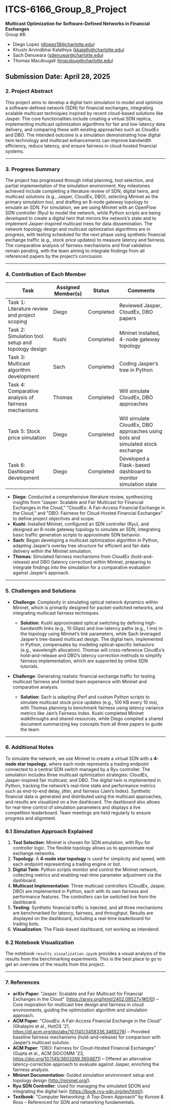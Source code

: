# ITCS-6166_Group_8_Project  
**Multicast Optimization for Software-Defined Networks in Financial Exchanges**    
Group #8: 
- Diego Lopez (dlopez18@charlotte.edu)
- Khushi Arvindbhai Kalathiya (kkalathi@charlotte.edu)
- Sach Denuwara (sdenuwar@charlotte.edu)
- Thomas Macdougall (tmacdoug@charlotte.edu)

Submission Date: April 28, 2025  
---

### 2. Project Abstract  
This project aims to develop a digital twin simulation to model and optimize a software-defined network (SDN) for financial exchanges, integrating scalable multicast techniques inspired by recent cloud-based solutions like Jasper. The core functionalities include creating a virtual SDN replica, implementing multicast optimization algorithms for fair and low-latency data delivery, and comparing these with existing approaches such as CloudEx and DBO. The intended outcome is a simulation demonstrating how digital twin technology and multicast enhancements can improve bandwidth efficiency, reduce latency, and ensure fairness in cloud-hosted financial systems.

---

### 3. Progress Summary  
The project has progressed through initial planning, tool selection, and partial implementation of the simulation environment. Key milestones achieved include completing a literature review of SDN, digital twins, and multicast solutions (e.g., Jasper, CloudEx, DBO), selecting Mininet as the primary simulation tool, and drafting an 8-node gateway topology to emulate an SDN. For simulation, we are using Mininet with an OpenFlow SDN controller (Ryu) to model the network, while Python scripts are being developed to create a digital twin that mirrors the network’s state and to implement Jasper-inspired multicast trees for data dissemination. The network topology design and multicast optimization algorithms are in progress, with testing scheduled for the next phase using synthetic financial exchange traffic (e.g., stock price updates) to measure latency and fairness. The comparative analysis of fairness mechanisms and final validation remain pending, with the team aiming to integrate findings from all referenced papers by the project’s conclusion.

---

### 4. Contribution of Each Member  

| **Task**                  | **Assigned Member(s)** | **Status**    | **Comments**                          |  
|---------------------------|-----------------------|---------------|---------------------------------------|  
| Task 1: Literature review and project scoping | Diego         | Completed     | Reviewed Jasper, CloudEx, DBO papers  |  
| Task 2: Simulation tool setup and topology design | Kushi          | Completed   | Mininet installed, 4-node gateway topology |  
| Task 3: Multicast algorithm development | Sach          | Completed   | Coding Jasper’s tree in Python       |  
| Task 4: Comparative analysis of fairness mechanisms | Thomas          | Completed       | Will simulate CloudEx, DBO approaches |  
| Task 5: Stock price simulation | Diego          | Completed       | Will simulate CloudEx, DBO approaches using bots and simulated stock exchange |  
| Task 6: Dashboard development | Diego          | Completed       | Developed a Flask-based dashboard to monitor simulation state |  

- **Diego**: Conducted a comprehensive literature review, synthesizing insights from "Jasper: Scalable and Fair Multicast for Financial Exchanges in the Cloud," "CloudEx: A Fair-Access Financial Exchange in the Cloud," and "DBO: Fairness for Cloud-Hosted Financial Exchanges" to define project objectives and scope.  
- **Kushi**: Installed Mininet, configured an SDN controller (Ryu), and designed an 8-node gateway topology to simulate an SDN, integrating basic traffic generation scripts to approximate SDN behavior.  
- **Sach**: Began developing a multicast optimization algorithm in Python, adapting Jasper’s overlay tree structure for efficient and fair data delivery within the Mininet simulation.  
- **Thomas**: Simulated fairness mechanisms from CloudEx (hold-and-release) and DBO (latency correction) within Mininet, preparing to integrate findings into the simulation for a comparative evaluation against Jasper’s approach.

---

### 5. Challenges and Solutions  

- **Challenge**: Complexity in simulating optical network dynamics within Mininet, which is primarily designed for packet-switched networks, and integrating multicast fairness techniques.  
  - **Solution**: Kushi approximated optical switching by defining high-bandwidth links (e.g., 10 Gbps) and low-latency paths (e.g., 1 ms) in the topology using Mininet’s link parameters, while Sach leveraged Jasper’s tree-based multicast design. The digital twin, implemented in Python, compensates by modeling optical-specific behaviors (e.g., wavelength allocation). Thomas will cross-reference CloudEx’s hold-and-release and DBO’s latency correction methods to simplify fairness implementation, which are supported by online SDN tutorials.

- **Challenge**: Generating realistic financial exchange traffic for testing multicast fairness and limited team experience with Mininet and comparative analysis.  
  - **Solution**: Sach is adapting iPerf and custom Python scripts to simulate multicast stock price updates (e.g., 100 KB every 10 ms), with Thomas planning to benchmark fairness using latency variance metrics like Jain’s Fairness Index. Kushi completed Mininet walkthroughs and shared resources, while Diego compiled a shared document summarizing key concepts from all three papers to guide the team.

---

### 6. Additional Notes  
To simulate the network, we use Mininet to create a virtual SDN with a **4-node star topology**, where each node represents a trading endpoint connected to a central SDN switch managed by a Ryu controller. The simulation includes three multicast optimization strategies: CloudEx, Jasper-inspired fair multicast, and DBO. The digital twin is implemented in Python, tracking the network’s real-time state and performance metrics such as end-to-end delay, jitter, and fairness (Jain’s Index). Synthetic financial data is generated and distributed using the multicast approaches, and results are visualized on a live dashboard. The dashboard also allows for real-time control of simulation parameters and displays a live competition leaderboard. Team meetings are held regularly to ensure progress and alignment.

### 6.1 Simulation Approach Explained  
1. **Tool Selection**: Mininet is chosen for SDN emulation, with Ryu for controller logic. The flexible topology allows us to approximate real exchange networks.
2. **Topology**: A **4-node star topology** is used for simplicity and speed, with each endpoint representing a trading engine or bot.
3. **Digital Twin**: Python scripts monitor and control the Mininet network, collecting metrics and enabling real-time parameter adjustment via the dashboard.
4. **Multicast Implementation**: Three multicast controllers (CloudEx, Jasper, DBO) are implemented in Python, each with its own fairness and performance features. The controllers can be switched live from the dashboard.
5. **Testing**: Synthetic financial traffic is injected, and all three mechanisms are benchmarked for latency, fairness, and throughput. Results are displayed on the dashboard, including a real-time leaderboard for trading bots.
6. **Visualization**: The Flask-based dashboard, not working as intendend. 

### 6.2 Notebook Visualization

The notebook `results_visualization.ipynb` provides a visual analysis of the results from the benchmarking experiments. This is the best place to go to get an overview of the results from this project.

---

### 7. References  
- **arXiv Paper**: "Jasper: Scalable and Fair Multicast for Financial Exchanges in the Cloud" (https://arxiv.org/html/2402.09527v1#S10) – Core inspiration for multicast tree design and fairness in cloud environments, guiding the optimization algorithm and simulation approach.  
- **ACM Paper**: "CloudEx: A Fair-Access Financial Exchange in the Cloud" (Ghalayini et al., HotOS '21, https://dl.acm.org/doi/abs/10.1145/3458336.3465278) – Provided baseline fairness mechanisms (hold-and-release) for comparison with Jasper’s multicast solution.  
- **ACM Paper**: "DBO: Fairness for Cloud-Hosted Financial Exchanges" (Gupta et al., ACM SIGCOMM '23, https://doi.org/10.1145/3603269.3604871) – Offered an alternative latency-correction approach to evaluate against Jasper, enriching the fairness analysis.  
- **Mininet Documentation**: Guided simulation environment setup and topology design (http://mininet.org/).  
- **Ryu SDN Controller**: Used for managing the simulated SDON and integrating the digital twin (https://book.ryu-sdn.org/en/html/).  
- **Textbook**: "Computer Networking: A Top-Down Approach" by Kurose & Ross – Referenced for SDN and networking fundamentals.
